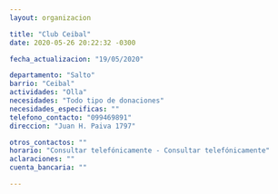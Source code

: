 ```yaml
---
layout: organizacion

title: "Club Ceibal"
date: 2020-05-26 20:22:32 -0300

fecha_actualizacion: "19/05/2020"

departamento: "Salto"
barrio: "Ceibal"
actividades: "Olla"
necesidades: "Todo tipo de donaciones"
necesidades_especificas: ""
telefono_contacto: "099469891"
direccion: "Juan H. Paiva 1797"

otros_contactos: ""
horario: "Consultar telefónicamente - Consultar telefónicamente"
aclaraciones: ""
cuenta_bancaria: ""

---
```

